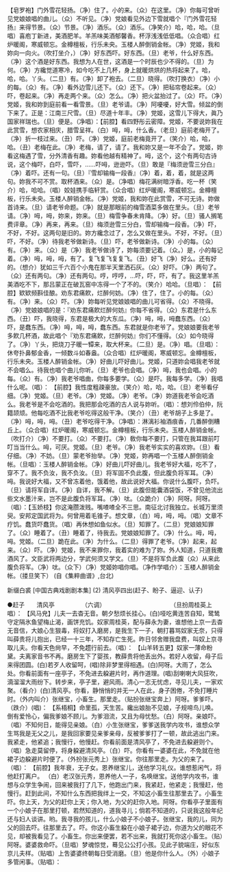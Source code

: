 <!-- { "loadSidebar": true } -->
【皂罗袍】门外雪花轻扬。（净）住了。小的来。（众）在这里。（净）你每可曾听见党娘娘唱的曲儿。（众）不听见。（净）党娘看见外边下雪就唱个『门外雪花轻扬』来得节景。（众）节景。（净）酒乐。（众）酒乐。（净笑介）哈，哈，哈。（旦唱）喜庖丁新进，美酒肥羊。羊羔味美酒郁馨香。杯浮浅浅低低唱。（众合唱）红炉暖阁，寒威顿忘。金樽檀板，行乐未央。玉楼人醉倒销金帐。（净）党姬，我和妳向一向火。（吹打坐介，）（净）好东西吓。好东西。（旦）老爷，什么好东西。（净）这个酒是好东西。我想为人在世，这酒是一个时辰也少不得的。（旦）为何。（净）方纔觉道寒冷，如今吃不上几杯，身上就暖烘烘的热将起来了。哈，哈，哈。丫头。（二旦）有。（净）卸了袍去。（二旦）晓得。（吹打换衣）（净）小的每。（众）有。（净）看外边雪儿还下。（众）还下。（净）把毡帘卷起来。（众）吓，卷起来。（净）再走两个来。（众）怎么。（净）把火盆抬过了。（众）吓。（净）党姬，我和妳到庭前看一看雪景。（旦）老爷请。（净）阿嚘嚘，好大雪。倾盆的倒下来了。正是：江南三尺雪。（旦）尽道十年丰。（净）党姬，这雪儿下得大，眞乃国家祥瑞也。（旦）便是。（净唱）：【前腔】看四野彤云密障。党姬，不要说妳我在此赏雪，想农家相庆，腊雪呈祥。（白）呣，呣，什么香。（老旦）庭前老梅开了。（净）折一枝过来。（丑）吓。（净）党姬，庭前老梅竟开了。（笑介）哈，哈，哈。（丑）老梅在此。（净）老梅，请了，请了。我和妳又是一年不会了。党姬，妳看这梅遇了雪，分外清香有趣。妳看他越有精神了。呣，这个，这个有两句古诗说，这个梅吓，白吓，雪吓，……吓呣，逊逊吓。（旦）敢是『梅须逊雪三分白』（净）着吓。还有一句。（旦）『雪却输梅一段香』（净）着，着，着，就是这两句。妳我不可不赏。取杯酒来。（众）是。（净唱）梅花满树暗浮香。吃一杯（笑介）哈，哈哈。（唱）姣娃携手临轩赏。（众合唱）红炉暖阁，寒威顿忘。金樽檀板，行乐未央。玉楼人醉销金帐。（净）党姬，我和妳在此赏雪，不可无诗。妳做首诗来。（旦）请老爷命题。（净）就是那眼前的梅雪酒菜多做在里头。（旦）老爷请。（净）呣，呣，妳来，妳来。（旦）梅雪争春未肯降。（净）好。（旦）骚人搁笔费评章。（净）再来，再来。（旦）梅须逊雪三分白，雪却输梅一段香。（净）吓，不好，不好。这两句是旧的。妳方纔念过了，怎么又做在里头。不好，不好。（旦）吓，不好。（净）待我老爷做新诗。（旦）吓，老爷做新诗。（净）小的每。（众）有。（净）来。（众）是（净）我老爷做诗了，妳每须要记着。（众。）是，小的每记着。（净）呣，呣，呣，有了。复飞复飞复复飞。（丑）好飞（净）好么。还有好的。（想介）犹如三千六百个小鬼在那半天里洒石灰。（众）好吓。（净）两句了。（众）还有两句。（净）还有两句。哼，哼哼，…吓，吓，吓，有了。我这里羊羔美酒吃不下，那吕蒙正在破瓦窑中冻得一个了不的。（笑介）哈哈。（旦唱）： 
【前腔】欵欵频斟佳酿。劝东君痛飮，烂醉何妨。（净）住了，住了。小的每。（众）有。（净）来。（众）吓。（净）妳每听见党娘娘唱的曲儿可省得。（众）不晓得。（净）党娘娘唱的是：『劝东君痛飮烂醉何妨』你每不省得。（众）东君是什么东西。（丑）吓，我晓得，东君是极大的大东瓜。（净）呣，呣，呣蠢东西。（众）吓，是蠢东西。（净）呣，呣，呣，蠢东西。东君就是你老爷了。党娘娘要我老爷多飮几杯酒，故此唱个『劝东君痛飮，烂醉何妨』你们不懂得。（众）如今晓得了。（净）丫头，把烧刀子暖一镡来，取大杯来。（二旦）是。（净）唱。（旦唱）：休夸扑鼻郁金香，一倾数斗如春盎。（众合唱）红炉暖阁，寒威顿忘。金樽檀板，行乐未央。玉楼人醉销金帐。（净）好曲儿吓好曲儿。党姬，只道妳会唱我老爷就不会唱么。待我也唱个曲儿你听。（旦）老爷也会唱。（净）呣，我也会唱。小的每。（众）有。（净）我老爷唱曲，你每多要学。（众）是吓。我每多学。（净）我唱什么呢。（唱）：
【前腔】我性度粗疎豪放。（笑介）哈，哈，哈。（旦）老爷看仔细。（净）党姬。（旦）老爷。（净）党姬。（净）老爷。（净）妳道我老爷会吃酒么。我老爷是不会吃酒的。我把那会吃酒的古人说与妳听。（唱）：想刘伶伯仲，阮籍颉颃。他每吃酒不比我老爷吃得这般干净。（笑介）（丑）老爷胡子上多是了。（净）呣，呣，呣。（丑）老爷吃得干净。（净唱）：淋漓衫袖酒痕香，几番醉倒糟丘上。（众合唱）红炉暖阁，寒威顿忘。金樽檀板，行乐未央。玉楼人醉销金帐。（吹打介）（净）不要打。（众）不要打。（净）敎你每不要打，只管在我耳跟前叮叮当当什么。呣，可厌。党姬。（旦）老爷。（净）我老爷实实的喜欢妳。（旦）看仔细。（净）不妨。（旦）蒙老爷抬举。（净）党姬，妳再唱一个玉楼人醉倒销金帐。（旦唱）：玉楼人醉销金帐。（净）好曲儿吓好曲儿。我老爷好大福，吃不了，穿不了。我不负汝，我不负汝。（旦）将军固不负此腹，但此腹负将军耳。（净）呣。我说好大福，又不曾冻着他，饿着他，故此说好大福。你说什么腹吓，负吓。（旦）请将军自详。（净）自详，我不解。（旦）此腹但能囊酒袋饭，不曾见他流出些文水墨汁来，岂不是此腹负将军耳。（净）呔。（众跪介）（净）阿呀。阿呀。（唱）：【玉娇枝】你这淹臜泼贱。嘴喳喳全不三思。南征北讨我独立。长城万里须臾。安邦定国武将为。何曾用着毛锥子。想文章，（白）呣，呣，呣。（唱）文章不疗饥。蠢货吓蠢货。（唱）再休想如鱼似水。（旦）知罪了。（二旦）党娘娘知罪了。（众）睡着了。（丑）睡着了，待我去。党娘娘知罪了。（净）什么。呣，呣，呣。党姬。（二旦）跪在此。（净）为什么。（二旦）得罪了老爷。（净）起来，起来。（众）吓。（净）党姬，我不来罪你，我着实的难为了妳。外人知道，只道我撒酒风了。文臣武将两边分，学武何须又学文。（旦）不是将军负此腹（众）从来此腹负将军。（净）呔。（众下）（净）党姬妳唱你唱。（净作学唱介）：玉楼人醉销金帐。（搂旦笑下） (自《集粹曲谱》,台北)

新缀白裘 [中国古典戏剧剧本集] (2) 清风亭四出(赶子、盼子、逼迎、认子) 

●赶子　　清风亭　　　　　（六调）　　　　　　　　　　　 
（旦扮周桂英上唱）： 
【风马皃】儿夫一去杳无音。朝夕愁烦长挂心。(白)哑吃黄连苦自知，鹭鸶守定隔氷鱼望梅止渴，画饼充饥。奴家周桂英，配与薛永为妻，谁想他上京一去杳无音信，大娘心生狠毒，将奴打入磨房，是我生下一子，朝打暮骂奴家无奈，只得叫薛贵将儿抱出，已经一十三年，不知存亡生死。昨日邻舍赠我盘费，叫奴上京寻取儿夫。你看天色尙早，不免趱行前去。（唱）： 
【山羊转五更】奴家一薄命粉黛。夫离家音书不再。磨房生下了婴孩，教薛贵将他丢出外。若好人收留，母子后来得团圆。(白)若歹人收留呵，(唱)除非梦里得相遇。(白)阿呀。大雨了，怎么处。你看前面有一座亭子，不免进去躱避片时，再作道理。(唱)刮喇喇大风狂吹，滴溜溜大雨纷下。转步来，亭子里，避风雨。清心一志无忧虑，寻见儿夫，一家欢聚。（看介）(白)清风亭。你看，静悄悄的并无一人在此，身子困倦，不免打睡片时。（外内叫介）张继宝，小畜生。那里走。（贴扮张继宝奔上）阿呀。爹爹吓。（跌介）(唱)： 
【系梧桐】命里孤，天生苦。纔出娘胎不见娘，子规啼鸟儿唤。倒有爱怜心，偏我爹娘不顾儿。为爹泪流，又且为母忧愁。（白）阿呀。亲娘吓。（唱）不知何日，能得见亲娘。（白）小生张继宝，爹爹送我学内攻书，谁想众学生骂我是无父之儿，是我回家要见亲爹亲母，反被爹爹打了一顿，故此逃出门来。我紧走，他紧追；我慢行，他慢赶。你看前面是清风亭了，不免进去躱避则个。（唱）急走莫留停，将身躱避清风亭。（白）吓。你看有一婆婆在此，不免就在他裙子边躱避片时便了。（外扮张元秀上）张继宝。你往那里走。为父的来了。（唱）： 
【前腔】我年衰，无子女。恩养继宝儿，送他学习礼仪。谁想惹闲气，将他赶打离户。 （白）老汉张元秀，恩养他人一子，名唤继宝。送他学内攻书，谁想与众学生争闹，回来被我打了几下，他跑出门来，我紧赶，他紧走；我慢赶，他慢行。赶到此间，不知什么东西把我绊上一交，不知这小畜生往那里去了。小畜生吓。你上天，为父的赶你上天；你入地，为父的赶你入地。阿呀。你看亭子里面有一个小娘子在那里打顿，若然知道的，道我寻儿；倘若不知道的，只说我这般年纪还与妇人谈讲。哟。我寻我的孩儿，什么小娘子不小娘子。张继宝，我的儿，同为父的回去吓。往那里去了。吓。你这小畜生躱在小娘子裙子边，你道为父的眼花不见，却被我看见了。小畜生。你出来便罢，若不出来，我就打死你这小畜生。（贴）阿呀。婆婆救命吓。（旦唱）梦魂惊觉，蓦见公公打小孩。见此子貌端庄，好似东京儿夫样。（贴唱）上吿婆婆终朝每日受消磨。（旦）他是你什么人。（外）小娘子多管闲事。（贴唱）： 
